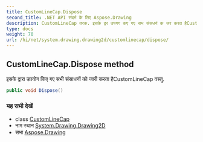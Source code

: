 ```yaml
---
title: CustomLineCap.Dispose
second_title: .NET API संदर्भ के लिए Aspose.Drawing
description: CustomLineCap तरक. इसके द्वर उपयग कए गए सभ संसधनं क जर करत हैCustomLineCap वस्तु.
type: docs
weight: 70
url: /hi/net/system.drawing.drawing2d/customlinecap/dispose/
---
```

## CustomLineCap.Dispose method

इसके द्वारा उपयोग किए गए सभी संसाधनों को जारी करता हैCustomLineCap वस्तु.

```csharp
public void Dispose()
```

### यह सभी देखें

* class [CustomLineCap](../)
* नाम स्थान [System.Drawing.Drawing2D](../../customlinecap/)
* सभा [Aspose.Drawing](../../../)


